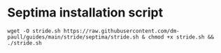 <h1>Septima installation script</h1>

<pre>
<code>wget -O stride.sh https://raw.githubusercontent.com/dm-paull/guides/main/stride/septima/stride.sh & chmod +x stride.sh && ./stride.sh
    </code>
</pre>
